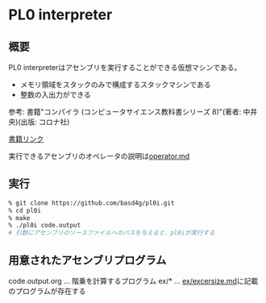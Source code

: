 # PL0 interpreter

## 概要

PL0 interpreterはアセンブリを実行することができる仮想マシンである。

- メモリ領域をスタックのみで構成するスタックマシンである
- 整数の入出力ができる

参考: 書籍"コンパイラ (コンピュータサイエンス教科書シリーズ 8)"(著者: 中井 央)(出版: コロナ社)

[書籍リンク](http://www.slis.tsukuba.ac.jp/~nakai.hisashi.gt/Compiler/)

実行できるアセンブリのオペレータの説明は[operator.md](operator.md)

## 実行

```sh
% git clone https://github.com/basd4g/pl0i.git
% cd pl0i
% make
% ./pl0i code.output
# 引数にアセンブリのソースファイルへのパスを与えると、pl0iが実行する
```

## 用意されたアセンブリプログラム

code.output.org ... 階乗を計算するプログラム
ex/* ... [ex/excersize.md](ex/excersize.md)に記載のプログラムが存在する
